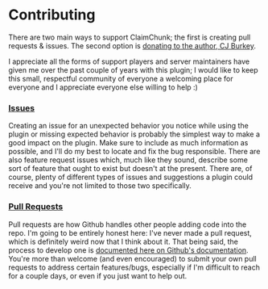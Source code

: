 # Contributing

There are two main ways to support ClaimChunk; the first is creating pull requests & issues. The second option is [donating to the author, CJ Burkey](https://bit.ly/2LH23dn).

I appreciate all the forms of support players and server maintainers have given me over the past couple of years with this plugin; I would like to keep this small, respectful community of everyone a welcoming place for everyone and I appreciate everyone else willing to help :)

### [Issues](https://github.com/cjburkey01/claimchunk/issues)

Creating an issue for an unexpected behavior you notice while using the plugin or missing expected behavior is probably the simplest way to make a good impact on the plugin. Make sure to include as much information as possible, and I'll do my best to locate and fix the bug responsible. There are also feature request issues which, much like they sound, describe some sort of feature that ought to exist but doesn't at the present. There are, of course, plenty of different types of issues and suggestions a plugin could receive and you're not limited to those two specifically.

### [Pull Requests](https://github.com/cjburkey01/claimchunk/pulls)

Pull requests are how Github handles other people adding code into the repo. I'm going to be entirely honest here: I've never made a pull request, which is definitely weird now that I think about it. That being said, the process to develop one is [documented here on Github's documentation](https://docs.github.com/en/github/collaborating-with-issues-and-pull-requests/about-pull-requests). You're more than welcome (and even encouraged) to submit your own pull requests to address certain features/bugs, especially if I'm difficult to reach for a couple days, or even if you just want to help out.
